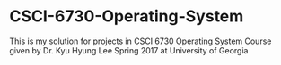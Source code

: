 # CSCI-6730-Operating-System

This is my solution for projects in CSCI 6730 Operating System Course given by Dr. Kyu Hyung Lee Spring 2017 at University of Georgia
